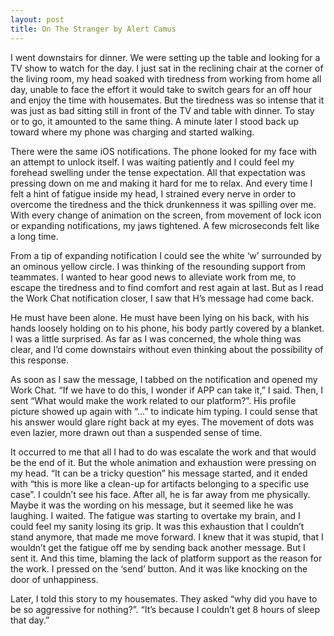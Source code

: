 ```yaml
---
layout: post
title: On The Stranger by Alert Camus
---
```


I went downstairs for dinner. We were setting up the table and looking for a TV show to watch for the day. I just sat in the reclining chair at the corner of the living room, my head soaked with tiredness from working from home all day, unable to face the effort it would take to switch gears for an off hour and enjoy the time with housemates. But the tiredness was so intense that it was just as bad sitting still in front of the TV and table with dinner. To stay or to go, it amounted to the same thing. A minute later I stood back up toward where my phone was charging and started walking. 

There were the same iOS notifications. The phone looked for my face with an attempt to unlock itself. I was waiting patiently and I could feel my forehead swelling under the tense expectation. All that expectation was pressing down on me and making it hard for me to relax. And every time I felt a hint of fatigue inside my head, I strained every nerve in order to overcome the tiredness and the thick drunkenness it was spilling over me. With every change of animation on the screen, from movement of lock icon or expanding notifications, my jaws tightened. A few microseconds felt like a long time. 

From a tip of expanding notification I could see the white ‘w’ surrounded by an ominous yellow circle. I was thinking of the resounding support from teammates. I wanted to hear good news to alleviate work from me, to escape the tiredness and to find comfort and rest again at last. But as I read the Work Chat notification closer, I saw that H’s message had come back. 

He must have been alone. He must have been lying on his back, with his hands loosely holding on to his phone, his body partly covered by a blanket. I was a little surprised. As far as I was concerned, the whole thing was clear, and I’d come downstairs without even thinking about the possibility of this response. 

As soon as I saw the message, I tabbed on the notification and opened my Work Chat. “If we have to do this, I wonder if APP can take it,” I said. Then, I sent “What would make the work related to our platform?”. His profile picture showed up again with “...” to indicate him typing. I could sense that his answer would glare right back at my eyes. The movement of dots was even lazier, more drawn out than a suspended sense of time. 

It occurred to me that all I had to do was escalate the work and that would be the end of it. But the whole animation and exhaustion were pressing on my head. “It can be a tricky question” his message started, and it ended with “this is more like a clean-up for artifacts belonging to a specific use case”. I couldn’t see his face. After all, he is far away from me physically. Maybe it was the wording on his message, but it seemed like he was laughing. I waited. The fatigue was starting to overtake my brain, and I could feel my sanity losing its grip. It was this exhaustion that I couldn’t stand anymore, that made me move forward. I knew that it was stupid, that I wouldn’t get the fatigue off me by sending back another message. But I sent it. And this time, blaming the lack of platform support as the reason for the work. I pressed on the ‘send’ button. And it was like knocking on the door of unhappiness. 

Later, I told this story to my housemates. They asked “why did you have to be so aggressive for nothing?”. “It’s because I couldn’t get 8 hours of sleep that day.” 
